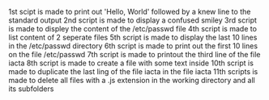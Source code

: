 1st scipt is made to print out 'Hello, World' followed by a knew line to the standard output
2nd script is made to display a confused smiley
3rd script is made to displey the content of the /etc/passwd file
4th script is made to list content of 2 seperate files
5th script is made to display the last 10 lines in the /etc/passwd directory
6th script is made to print out the first 10 lines on the file /etc/passwd
7th script is made to printout the third line of the file iacta
8th script is made to create a file with some text inside
10th script is made to duplicate the last ling of the file iacta in the file iacta
11th scripts is made to delete all files with a .js extension in the working directory and all its subfolders
